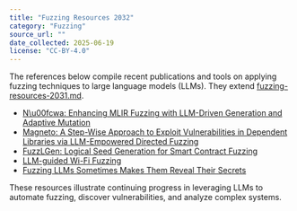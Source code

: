 ```yaml
---
title: "Fuzzing Resources 2032"
category: "Fuzzing"
source_url: ""
date_collected: 2025-06-19
license: "CC-BY-4.0"
---
```


The references below compile recent publications and tools on applying fuzzing techniques to large language models (LLMs). They extend [fuzzing-resources-2031.md](fuzzing-resources-2031.md).

- [N\u00fcwa: Enhancing MLIR Fuzzing with LLM-Driven Generation and Adaptive Mutation](https://conf.researchr.org/details/icsme-2025/icsme-2025-papers/36/N-wa-Enhancing-MLIR-Fuzzing-with-LLM-Driven-Generation-and-Adaptive-Mutation)
- [Magneto: A Step-Wise Approach to Exploit Vulnerabilities in Dependent Libraries via LLM-Empowered Directed Fuzzing](https://ieeexplore.ieee.org/document/10764966)
- [FuzzLGen: Logical Seed Generation for Smart Contract Fuzzing](https://www.ndss-symposium.org/wp-content/uploads/2025-poster-23.pdf)
- [LLM-guided Wi-Fi Fuzzing](https://www.esat.kuleuven.be/cosic/thesis/2026/LLM-guided_Wi-Fi_Fuzzing.pdf)
- [Fuzzing LLMs Sometimes Makes Them Reveal Their Secrets](https://www.lesswrong.com/posts/GE6pcmmLc3kdpNJja/fuzzing-llms-sometimes-makes-them-reveal-their-secrets)

These resources illustrate continuing progress in leveraging LLMs to automate fuzzing, discover vulnerabilities, and analyze complex systems.

